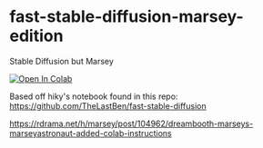 # fast-stable-diffusion-marsey-edition
Stable Diffusion but Marsey

[![Open In Colab](https://colab.research.google.com/assets/colab-badge.svg)](https://colab.research.google.com/github/MarseyLivesMatter/fast-stable-diffusion-marsey-edition/blob/main/fast_stable_diffusion_hlky_Marsey_edition.ipynb)

Based off hiky's notebook found in this repo: https://github.com/TheLastBen/fast-stable-diffusion

https://rdrama.net/h/marsey/post/104962/dreambooth-marseys-marseyastronaut-added-colab-instructions

